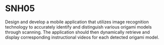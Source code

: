 # SNH05
Design and develop a mobile application that utilizes image recognition technology to accurately identify and distinguish various origami models through scanning. The application should then dynamically retrieve and display corresponding instructional videos for each detected origami model.
